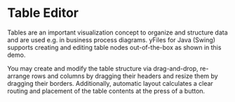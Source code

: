 # Table Editor
  

 Tables are an important visualization concept to organize and structure data and are used e.g. in business process diagrams. yFiles for Java (Swing) supports creating and editing table nodes out-of-the-box as shown in this demo.   

 You may create and modify the table structure via drag-and-drop, re-arrange rows and columns by dragging their headers and resize them by dragging their borders. Additionally, automatic layout calculates a clear routing and placement of the table contents at the press of a button.   